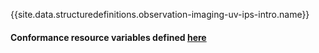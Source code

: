 {{site.data.structuredefinitions.observation-imaging-uv-ips-intro.name}}

#### Conformance resource variables defined [here](http://wiki.hl7.org/index.php?title=IG_Publisher_Documentation#Jekyll)
